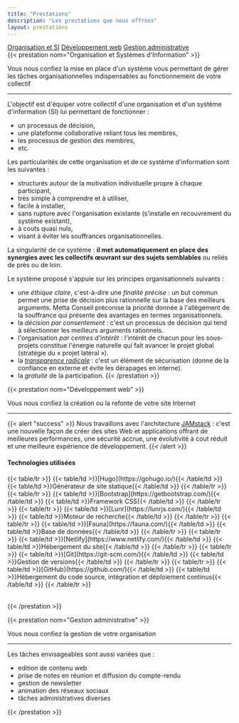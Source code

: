 ```yaml
---
title: "Prestations"
description: "Les prestations que nous offrons"
layout: prestations
---
```


<div class="grid-prestations">
  <div class="nav flex-column nav-pills" id="prestations-tab" role="tablist" aria-orientation="vertical">
    <a class="nav-link active" id="organisation-si-tab" data-toggle="pill" href="#organisation-si" role="tab" aria-controls="organisation-si" aria-selected="true">Organisation et SI</a>
    <a class="nav-link" id="developpement-web-tab" data-toggle="pill" href="#developpement-web" role="tab" aria-controls="developpement-web" aria-selected="false">Développement web</a>
    <a class="nav-link" id="gestion-administrative-tab" data-toggle="pill" href="#gestion-administrative" role="tab" aria-controls="gestion-administrative" aria-selected="false">Gestion administrative</a>
  </div>
  <div class="tab-content" id="prestations-tabContent">
    <div class="tab-pane fade show active" id="organisation-si" role="tabpanel" aria-labelledby="organisation-si-tab">
{{< prestation nom="Organisation et Systèmes d'Information" >}}
<p class="lead text-center">Vous nous confiez la mise en place d'un système vous permettant de gérer les tâches organisationnelles indispensables au fonctionnement de votre collectif</p>

---

L'objectif est d'équiper votre collectif d'une organisation et d'un système d'information (SI) lui permettant de fonctionner :
- un processus de décision,
- une plateforme collaborative reliant tous les membres,
- les processus de gestion des membres,
- etc.

Les particularités de cette organisation et de ce système d'information sont les suivantes :
- structurés autour de la motivation individuelle propre à chaque participant,
- très simple à comprendre et à utiliser,
- facile à installer,
- sans rupture avec l'organisation existante (s'installe en recouvrement du système existant),
- à couts quasi nuls,
- visant à éviter les souffrances organisationnelles.

La singularité de ce système : **il met automatiquement en place des synergies avec les collectifs œuvrant sur des sujets semblables** ou reliés de près ou de loin.

Le système proposé s'appuie sur les principes organisationnels suivants :
- une *éthique claire*, c'est-à-dire une *finalité précise* : un but commun permet une prise de décision plus rationnelle sur la base des meilleurs arguments. Metta Conseil préconise la priorité donnée à l'allègement de la souffrance qui présente des avantages en termes organisationnels.
- la *décision par consentement* : c'est un processus de décision qui tend à sélectionner les meilleurs arguments rationnels.
- l'organisation *par centres d'intérêt* : l'intérêt de chacun pour les sous-projets constitue l'énergie naturelle qui fait avancer le projet global (stratégie du « projet latéral »).
- la *[transparence radicale](https://fr.wikipedia.org/wiki/Transparence_radicale)* : c'est un élément de sécurisation (donne de la confiance en externe et évite les dérapages en interne).
- la *gratuité* de la participation.
{{< /prestation >}}
    </div>
    <div class="tab-pane fade" id="developpement-web" role="tabpanel" aria-labelledby="developpement-web-tab">
{{< prestation nom="Développement web" >}}
<p class="lead text-center">Vous nous confiez la création ou la refonte de votre site Internet</p>

---

{{< alert "success" >}}
Nous travaillons avec l'architecture [JAMstack](https://jamstack.org/) : c'est une nouvelle façon de créer des sites Web et applications offrant de meilleures performances, une sécurité accrue, une évolutivité à cout réduit et une meilleure expérience de développement.
{{< /alert >}}

#### Technologies utilisées
<div class="table-responsive">
  <table class="table table-sm table-striped">
    <tbody>
{{< table/tr >}}
  {{< table/td >}}[Hugo](https://gohugo.io/){{< /table/td >}}
  {{< table/td >}}Générateur de site statique{{< /table/td >}}
{{< /table/tr >}}
{{< table/tr >}}
  {{< table/td >}}[Bootstrap](https://getbootstrap.com/){{< /table/td >}}
  {{< table/td >}}Framework CSS{{< /table/td >}}
{{< /table/tr >}}
{{< table/tr >}}
  {{< table/td >}}[Lunr](https://lunrjs.com/){{< /table/td >}}
  {{< table/td >}}Moteur de recherche{{< /table/td >}}
{{< /table/tr >}}
{{< table/tr >}}
  {{< table/td >}}[Fauna](https://fauna.com/){{< /table/td >}}
  {{< table/td >}}Base de données{{< /table/td >}}
{{< /table/tr >}}
{{< table/tr >}}
  {{< table/td >}}[Netlify](https://www.netlify.com/){{< /table/td >}}
  {{< table/td >}}Hébergement du site{{< /table/td >}}
{{< /table/tr >}}
{{< table/tr >}}
  {{< table/td >}}[Git](https://git-scm.com/){{< /table/td >}}
  {{< table/td >}}Gestion de versions{{< /table/td >}}
{{< /table/tr >}}
{{< table/tr >}}
  {{< table/td >}}[GitHub](https://github.com/){{< /table/td >}}
  {{< table/td >}}Hébergement du code source, intégration et déploiement continus{{< /table/td >}}
{{< /table/tr >}}
  </tbody>
  </table>
</div>

{{< /prestation >}}
    </div>
    <div class="tab-pane fade" id="gestion-administrative" role="tabpanel" aria-labelledby="gestion-administrative-tab">
{{< prestation nom="Gestion administrative" >}}
<p class="lead text-center">Vous nous confiez la gestion de votre organisation</p>

---

Les tâches envisageables sont aussi variées que :
- edition de contenu web
- prise de notes en réunion et diffusion du compte-rendu
- gestion de newsletter
- animation des réseaux sociaux
- tâches administratives diverses

{{< /prestation >}}
    </div>
  </div>
</div>
